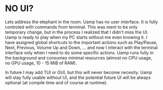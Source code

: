 # NO UI?

Lets address the elephant in the room. Uamp has no user interface. It is fully
controled with commands from terminal. This was ment to be only temporary
change, but in the process I realized that I didn't miss the UI. Uamp is ready
to play when my PC starts without me even knowing it. I have assigned global
shortcuts to the important actions such as Play/Pause, Next, Previous, Volume
Up and Down, ... and now I interact with the terminal interface only when I
need to do some specific actions. Uamp runs fully in the background and
consumes minimal resources (almost no CPU usage, no GPU usage, 10 - 15 MiB of
RAM).

In future I may add TUI or GUI, but this will never become necesity. Uamp will
stay fully usable without UI, and the potential future UI will be always
optional (at compile time and of course at runtime).
